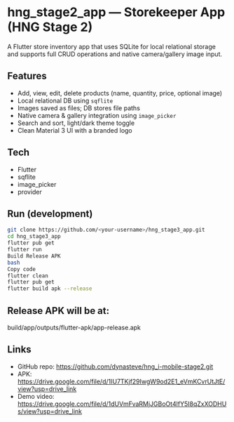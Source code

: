 # hng_stage2_app — Storekeeper App (HNG Stage 2)

A Flutter store inventory app that uses SQLite for local relational storage and supports full CRUD operations and native camera/gallery image input.

## Features
- Add, view, edit, delete products (name, quantity, price, optional image)
- Local relational DB using `sqflite`
- Images saved as files; DB stores file paths
- Native camera & gallery integration using `image_picker`
- Search and sort, light/dark theme toggle
- Clean Material 3 UI with a branded logo

## Tech
- Flutter
- sqflite
- image_picker
- provider

## Run (development)
```bash
git clone https://github.com/<your-username>/hng_stage3_app.git
cd hng_stage3_app
flutter pub get
flutter run
Build Release APK
bash
Copy code
flutter clean
flutter pub get
flutter build apk --release
```

## Release APK will be at:
build/app/outputs/flutter-apk/app-release.apk

## Links
- GitHub repo: https://github.com/dynasteve/hng_i-mobile-stage2.git
- APK: https://drive.google.com/file/d/1IU7TKjf29IwgW9od2E1_eVmKCvrUtJtE/view?usp=drive_link
- Demo video: https://drive.google.com/file/d/1dUVmFvaRMjJGBoOt4lfY5I8qZxXODHUs/view?usp=drive_link